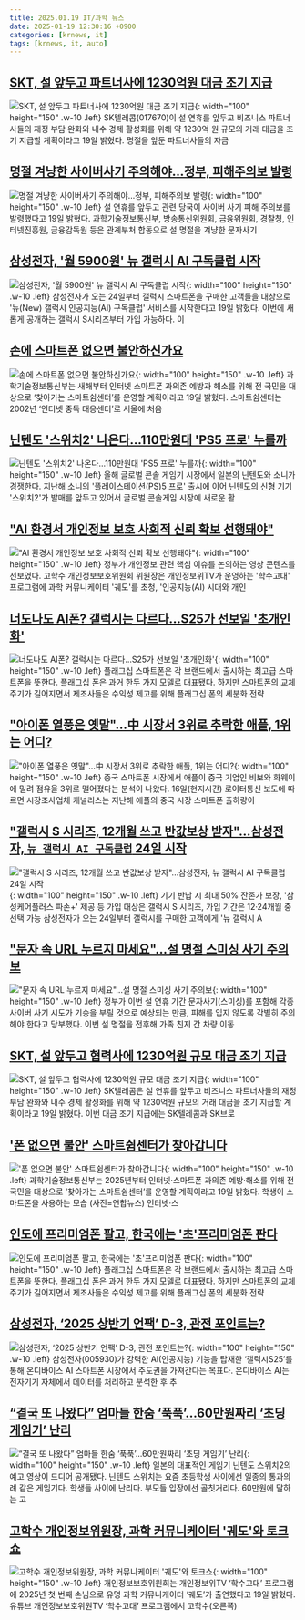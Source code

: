 ```yaml
---
title: 2025.01.19 IT/과학 뉴스
date: 2025-01-19 12:30:16 +0900
categories: [krnews, it]
tags: [krnews, it, auto]
---
```

## [SKT, 설 앞두고 파트너사에 1230억원 대금 조기 지급](https://n.news.naver.com/mnews/article/011/0004441455)

![SKT, 설 앞두고 파트너사에 1230억원 대금 조기 지급](https://mimgnews.pstatic.net/image/origin/011/2025/01/19/4441455.jpg?type=nf220_150){: width="100" height="150" .w-10 .left}
SK텔레콤(017670)이 설 연휴를 앞두고 비즈니스 파트너사들의 재정 부담 완화와 내수 경제 활성화를 위해 약 1230억 원 규모의 거래 대금을 조기 지급할 계획이라고 19일 밝혔다. 명절을 앞둔 파트너사들의 자금

## [명절 겨냥한 사이버사기 주의해야…정부, 피해주의보 발령](https://n.news.naver.com/mnews/article/030/0003277226)

![명절 겨냥한 사이버사기 주의해야…정부, 피해주의보 발령](https://mimgnews.pstatic.net/image/origin/030/2025/01/19/3277226.jpg?type=nf220_150){: width="100" height="150" .w-10 .left}
설 연휴를 앞두고 관련 당국이 사이버 사기 피해 주의보를 발령했다고 19일 밝혔다. 과학기술정보통신부, 방송통신위원회, 금융위원회, 경찰청, 인터넷진흥원, 금융감독원 등은 관계부처 합동으로 설 명절을 겨냥한 문자사기

## [삼성전자, '월 5900원' 뉴 갤럭시 AI 구독클럽 시작](https://n.news.naver.com/mnews/article/079/0003983146)

![삼성전자, '월 5900원' 뉴 갤럭시 AI 구독클럽 시작](https://mimgnews.pstatic.net/image/origin/079/2025/01/19/3983146.jpg?type=nf220_150){: width="100" height="150" .w-10 .left}
삼성전자가 오는 24일부터 갤럭시 스마트폰을 구매한 고객들을 대상으로 '뉴(New) 갤럭시 인공지능(AI) 구독클럽' 서비스를 시작한다고 19일 밝혔다. 이번에 새롭게 공개하는 갤럭시 S시리즈부터 가입 가능하다. 이

## [손에 스마트폰 없으면 불안하신가요](https://n.news.naver.com/mnews/article/092/0002360398)

![손에 스마트폰 없으면 불안하신가요](https://mimgnews.pstatic.net/image/origin/092/2025/01/19/2360398.jpg?type=nf220_150){: width="100" height="150" .w-10 .left}
과학기술정보통신부는 새해부터 인터넷 스마트폰 과의존 예방과 해소를 위해 전 국민을 대상으로 ‘찾아가는 스마트쉼센터’를 운영할 계획이라고 19일 밝혔다. 스마트쉼센터는 2002년 ‘인터넷 중독 대응센터’로 서울에 처음

## [닌텐도 '스위치2' 나온다…110만원대 'PS5 프로' 누를까](https://n.news.naver.com/mnews/article/003/0013022759)

![닌텐도 '스위치2' 나온다…110만원대 'PS5 프로' 누를까](https://mimgnews.pstatic.net/image/origin/003/2025/01/18/13022759.jpg?type=nf220_150){: width="100" height="150" .w-10 .left}
올해 글로벌 콘솔 게임기 시장에서 일본의 닌텐도와 소니가 경쟁한다. 지난해 소니의 '플레이스테이션(PS)5 프로' 출시에 이어 닌텐도의 신형 기기 '스위치2'가 발매를 앞두고 있어서 글로벌 콘솔게임 시장에 새로운 활

## ["AI 환경서 개인정보 보호 사회적 신뢰 확보 선행돼야"](https://n.news.naver.com/mnews/article/092/0002360400)

!["AI 환경서 개인정보 보호 사회적 신뢰 확보 선행돼야"](https://mimgnews.pstatic.net/image/origin/092/2025/01/19/2360400.jpg?type=nf220_150){: width="100" height="150" .w-10 .left}
정부가 개인정보 관련 핵심 이슈를 논의하는 영상 콘텐츠를 선보였다. 고학수 개인정보보호위원회 위원장은 개인정보위TV가 운영하는 '학수고대' 프로그램에 과학 커뮤니케이터 '궤도'를 초청, '인공지능(AI) 시대와 개인

## [너도나도 AI폰? 갤럭시는 다르다…S25가 선보일 '초개인화'](https://n.news.naver.com/mnews/article/008/0005142976)

![너도나도 AI폰? 갤럭시는 다르다…S25가 선보일 '초개인화'](https://mimgnews.pstatic.net/image/origin/008/2025/01/19/5142976.jpg?type=nf220_150){: width="100" height="150" .w-10 .left}
플래그십 스마트폰은 각 브랜드에서 출시하는 최고급 스마트폰을 뜻한다. 플래그십 폰은 과거 한두 가지 모델로 대표됐다. 하지만 스마트폰의 교체 주기가 길어지면서 제조사들은 수익성 제고를 위해 플래그십 폰의 세분화 전략

## ["아이폰 열풍은 옛말"…中 시장서 3위로 추락한 애플, 1위는 어디?](https://n.news.naver.com/mnews/article/011/0004441308)

!["아이폰 열풍은 옛말"…中 시장서 3위로 추락한 애플, 1위는 어디?](https://mimgnews.pstatic.net/image/origin/011/2025/01/18/4441308.jpg?type=nf220_150){: width="100" height="150" .w-10 .left}
중국 스마트폰 시장에서 애플이 중국 기업인 비보와 화웨이에 밀려 점유율 3위로 떨어졌다는 분석이 나왔다. 16일(현지시간) 로이터통신 보도에 따르면 시장조사업체 캐널리스는 지난해 애플의 중국 시장 스마트폰 출하량이

## ["갤럭시 S 시리즈, 12개월 쓰고 반값보상 받자"...삼성전자, `뉴 갤럭시 AI 구독클럽` 24일 시작](https://n.news.naver.com/mnews/article/029/0002930340)

!["갤럭시 S 시리즈, 12개월 쓰고 반값보상 받자"...삼성전자, `뉴 갤럭시 AI 구독클럽` 24일 시작](https://mimgnews.pstatic.net/image/origin/029/2025/01/19/2930340.jpg?type=nf220_150){: width="100" height="150" .w-10 .left}
기기 반납 시 최대 50% 잔존가 보장, '삼성케어플러스 파손+' 제공 등 가입 대상은 갤럭시 S 시리즈, 가입 기간은 12·24개월 중 선택 가능 삼성전자가 오는 24일부터 갤럭시를 구매한 고객에게 '뉴 갤럭시 A

## ["문자 속 URL 누르지 마세요"…설 명절 스미싱 사기 주의보](https://n.news.naver.com/mnews/article/018/0005927773)

!["문자 속 URL 누르지 마세요"…설 명절 스미싱 사기 주의보](https://mimgnews.pstatic.net/image/origin/018/2025/01/19/5927773.jpg?type=nf220_150){: width="100" height="150" .w-10 .left}
정부가 이번 설 연휴 기간 문자사기(스미싱)를 포함해 각종 사이버 사기 시도가 기승을 부릴 것으로 예상되는 만큼, 피해를 입지 않도록 각별히 주의해야 한다고 당부했다. 이번 설 명절을 전후해 가족 친지 간 차량 이동

## [SKT, 설 앞두고 협력사에 1230억원 규모 대금 조기 지급](https://n.news.naver.com/mnews/article/030/0003277202)

![SKT, 설 앞두고 협력사에 1230억원 규모 대금 조기 지급](https://mimgnews.pstatic.net/image/origin/030/2025/01/19/3277202.jpg?type=nf220_150){: width="100" height="150" .w-10 .left}
SK텔레콤은 설 연휴를 앞두고 비즈니스 파트너사들의 재정 부담 완화와 내수 경제 활성화를 위해 약 1230억원 규모의 거래 대금을 조기 지급할 계획이라고 19일 밝혔다. 이번 대금 조기 지급에는 SK텔레콤과 SK브로

## ['폰 없으면 불안' 스마트쉼센터가 찾아갑니다](https://n.news.naver.com/mnews/article/018/0005927780)

!['폰 없으면 불안' 스마트쉼센터가 찾아갑니다](https://mimgnews.pstatic.net/image/origin/018/2025/01/19/5927780.jpg?type=nf220_150){: width="100" height="150" .w-10 .left}
과학기술정보통신부는 2025년부터 인터넷·스마트폰 과의존 예방·해소를 위해 전 국민을 대상으로 ‘찾아가는 스마트쉼센터’를 운영할 계획이라고 19일 밝혔다. 학생이 스마트폰을 사용하는 모습 (사진=연합뉴스) 인터넷·스

## [인도에 프리미엄폰 팔고, 한국에는 '초'프리미엄폰 판다](https://n.news.naver.com/mnews/article/008/0005142973)

![인도에 프리미엄폰 팔고, 한국에는 '초'프리미엄폰 판다](https://mimgnews.pstatic.net/image/origin/008/2025/01/19/5142973.jpg?type=nf220_150){: width="100" height="150" .w-10 .left}
플래그십 스마트폰은 각 브랜드에서 출시하는 최고급 스마트폰을 뜻한다. 플래그십 폰은 과거 한두 가지 모델로 대표됐다. 하지만 스마트폰의 교체 주기가 길어지면서 제조사들은 수익성 제고를 위해 플래그십 폰의 세분화 전략

## [삼성전자, ‘2025 상반기 언팩’ D-3, 관전 포인트는?](https://n.news.naver.com/mnews/article/018/0005927749)

![삼성전자, ‘2025 상반기 언팩’ D-3, 관전 포인트는?](https://mimgnews.pstatic.net/image/origin/018/2025/01/19/5927749.jpg?type=nf220_150){: width="100" height="150" .w-10 .left}
삼성전자(005930)가 강력한 AI(인공지능) 기능을 탑재한 ‘갤럭시S25’를 통해 온디바이스 AI 스마트폰 시장에서 주도권을 가져간다는 목표다. 온디바이스 AI는 전자기기 자체에서 데이터를 처리하고 분석한 후 추

## [“결국 또 나왔다” 엄마들 한숨 ‘푹푹’…60만원짜리 ‘초딩 게임기’ 난리](https://n.news.naver.com/mnews/article/016/0002417713)

![“결국 또 나왔다” 엄마들 한숨 ‘푹푹’…60만원짜리 ‘초딩 게임기’ 난리](https://mimgnews.pstatic.net/image/origin/016/2025/01/18/2417713.jpg?type=nf220_150){: width="100" height="150" .w-10 .left}
일본의 대표적인 게임기 닌텐도 스위치2의 예고 영상이 드디어 공개됐다. 닌텐도 스위치는 요즘 초등학생 사이에선 일종의 통과의례 같은 게임기다. 학생들 사이에 난리다. 부모들 입장에선 골칫거리다. 60만원에 달하는 고

## [고학수 개인정보위원장, 과학 커뮤니케이터 '궤도'와 토크쇼](https://n.news.naver.com/mnews/article/018/0005927779)

![고학수 개인정보위원장, 과학 커뮤니케이터 '궤도'와 토크쇼](https://mimgnews.pstatic.net/image/origin/018/2025/01/19/5927779.jpg?type=nf220_150){: width="100" height="150" .w-10 .left}
개인정보보호위원회는 개인정보위TV ‘학수고대’ 프로그램에 2025년 첫 번째 손님으로 유명 과학 커뮤니케이터 ‘궤도’가 출연했다고 19일 밝혔다. 유튜브 개인정보보호위원TV ‘학수고대’ 프로그램에서 고학수(오른쪽)

